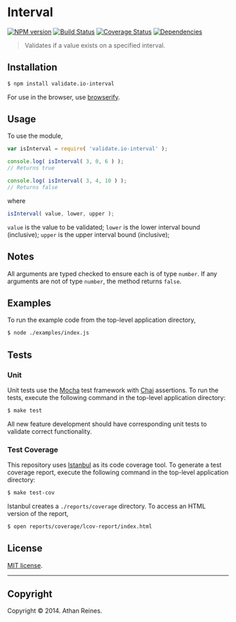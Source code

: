 Interval
===
[![NPM version][npm-image]][npm-url] [![Build Status][travis-image]][travis-url] [![Coverage Status][coveralls-image]][coveralls-url] [![Dependencies][dependencies-image]][dependencies-url]

> Validates if a value exists on a specified interval.


## Installation

``` bash
$ npm install validate.io-interval
```

For use in the browser, use [browserify](https://github.com/substack/node-browserify).


## Usage

To use the module,

``` javascript
var isInterval = require( 'validate.io-interval' );

console.log( isInterval( 3, 0, 6 ) );
// Returns true

console.log( isInterval( 3, 4, 10 ) );
// Returns false
```

where

``` javascript
isInterval( value, lower, upper );
```

`value` is the value to be validated; `lower` is the lower interval bound (inclusive); `upper` is the upper interval bound (inclusive);


## Notes

All arguments are typed checked to ensure each is of type `number`. If any arguments are not of type `number`, the method returns `false`.


## Examples

To run the example code from the top-level application directory,

``` bash
$ node ./examples/index.js
```


## Tests

### Unit

Unit tests use the [Mocha](http://visionmedia.github.io/mocha) test framework with [Chai](http://chaijs.com) assertions. To run the tests, execute the following command in the top-level application directory:

``` bash
$ make test
```

All new feature development should have corresponding unit tests to validate correct functionality.


### Test Coverage

This repository uses [Istanbul](https://github.com/gotwarlost/istanbul) as its code coverage tool. To generate a test coverage report, execute the following command in the top-level application directory:

``` bash
$ make test-cov
```

Istanbul creates a `./reports/coverage` directory. To access an HTML version of the report,

``` bash
$ open reports/coverage/lcov-report/index.html
```


## License

[MIT license](http://opensource.org/licenses/MIT). 


---
## Copyright

Copyright &copy; 2014. Athan Reines.


[npm-image]: http://img.shields.io/npm/v/validate.io-interval.svg
[npm-url]: https://npmjs.org/package/validate.io-interval

[travis-image]: http://img.shields.io/travis/validate-io/interval/master.svg
[travis-url]: https://travis-ci.org/validate-io/interval

[coveralls-image]: https://img.shields.io/coveralls/validate-io/interval/master.svg
[coveralls-url]: https://coveralls.io/r/validate-io/interval?branch=master

[dependencies-image]: http://img.shields.io/david/validate-io/interval.svg
[dependencies-url]: https://david-dm.org/validate-io/interval

[dev-dependencies-image]: http://img.shields.io/david/dev/validate-io/interval.svg
[dev-dependencies-url]: https://david-dm.org/dev/validate-io/interval

[github-issues-image]: http://img.shields.io/github/issues/validate-io/interval.svg
[github-issues-url]: https://github.com/validate-io/interval/issues